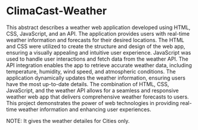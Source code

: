 # ClimaCast-Weather

This abstract describes a weather web application developed using HTML, CSS, JavaScript, and an API. The application provides users with real-time weather information and forecasts for their desired locations. The HTML and CSS were utilized to create the structure and design of the web app, ensuring a visually appealing and intuitive user experience. JavaScript was used to handle user interactions and fetch data from the weather API. The API integration enables the app to retrieve accurate weather data, including temperature, humidity, wind speed, and atmospheric conditions. The application dynamically updates the weather information, ensuring users have the most up-to-date details. The combination of HTML, CSS, JavaScript, and the weather API allows for a seamless and responsive weather web app that delivers comprehensive weather forecasts to users. This project demonstrates the power of web technologies in providing real-time weather information and enhancing user experiences.

NOTE: It gives the weather detailes for Cities only.
